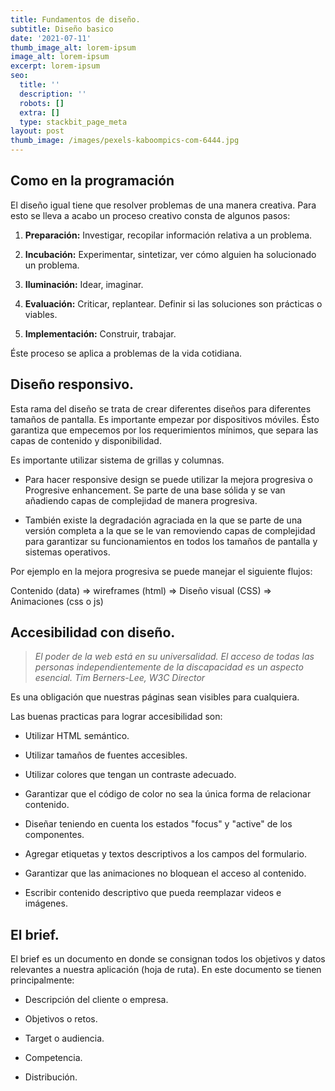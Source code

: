 ```yaml
---
title: Fundamentos de diseño.
subtitle: Diseño basico
date: '2021-07-11'
thumb_image_alt: lorem-ipsum
image_alt: lorem-ipsum
excerpt: lorem-ipsum
seo:
  title: ''
  description: ''
  robots: []
  extra: []
  type: stackbit_page_meta
layout: post
thumb_image: /images/pexels-kaboompics-com-6444.jpg
---
```

## Como en la programación

El diseño igual tiene que resolver problemas de una manera creativa. Para esto se lleva a acabo un proceso creativo consta de algunos pasos:

1.  **Preparación:** Investigar, recopilar información relativa a un problema.

2.  **Incubación:** Experimentar, sintetizar, ver cómo alguien ha solucionado un problema.

3.  **Iluminación:** Idear, imaginar.

4.  **Evaluación:** Criticar, replantear. Definir si las  soluciones son prácticas o viables.

5.  **Implementación:** Construir, trabajar.

Éste proceso se aplica a problemas de la vida cotidiana.

## Diseño responsivo.

Esta rama del diseño se trata de crear diferentes diseños para diferentes tamaños de pantalla. Es importante empezar por dispositivos móviles. Ésto garantiza que empecemos por los requerimientos mínimos, que separa las capas de contenido y disponibilidad.

Es importante utilizar sistema de grillas y columnas.

*   Para hacer responsive design se puede utilizar la mejora progresiva o Progresive enhancement.  Se parte de una base sólida y se van añadiendo capas de complejidad de manera progresiva.

*   También existe la degradación agraciada en la que se parte de una versión completa a la que se le van removiendo capas de complejidad para garantizar su funcionamientos en todos los tamaños de pantalla y sistemas operativos.

Por ejemplo en la mejora progresiva se puede manejar el siguiente flujos:

Contenido (data) ⇒ wireframes (html) ⇒ Diseño visual (CSS) ⇒ Animaciones (css o js)

## Accesibilidad con diseño.

> *El poder de la web está en su universalidad. El acceso de todas las personas independientemente de la discapacidad es un aspecto esencial. Tim Berners-Lee, W3C Director*

Es una obligación que nuestras páginas sean visibles para cualquiera.

Las buenas practicas para lograr accesibilidad son:

*   Utilizar HTML semántico.

<!---->

*   Utilizar tamaños de fuentes accesibles.

*   Utilizar colores que tengan un contraste adecuado.

*   Garantizar que el código de color no sea la única forma de relacionar contenido.

*   Diseñar teniendo en cuenta los estados "focus" y "active" de los componentes.

*   Agregar etiquetas y textos descriptivos a los campos del formulario.

*   Garantizar que las animaciones no bloquean el acceso al contenido.

*   Escribir contenido descriptivo que pueda reemplazar videos e imágenes.

## El brief.

El brief es un documento en donde se consignan todos los objetivos y datos relevantes a nuestra aplicación (hoja de ruta). En este documento se tienen principalmente:

*   Descripción del cliente o empresa.

*   Objetivos o retos.

*   Target o audiencia.

*   Competencia.

*   Distribución.

